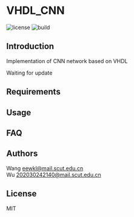 

# VHDL_CNN
![license](https://img.shields.io/badge/license-MIT-blue)
![build](https://img.shields.io/badge/build-passing-yellowgreen)

## Introduction 
Implementation of CNN network based on VHDL

Waiting for update  

  

## Requirements

## Usage

## FAQ 
## Authors
Wang    eewkl@mail.scut.edu.cn  
Wu      202030242140@mail.scut.edu.cn
## License
MIT
